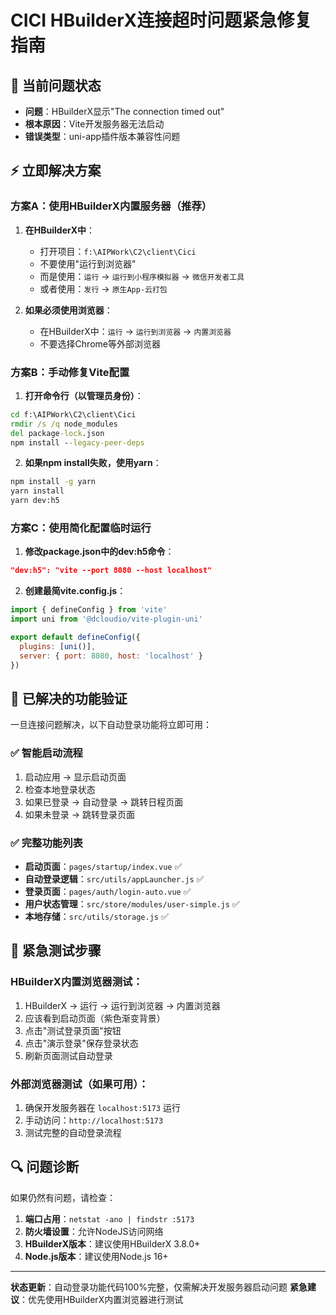 # CICI HBuilderX连接超时问题紧急修复指南

## 🚨 当前问题状态
- **问题**：HBuilderX显示"The connection timed out"
- **根本原因**：Vite开发服务器无法启动
- **错误类型**：uni-app插件版本兼容性问题

## ⚡ 立即解决方案

### 方案A：使用HBuilderX内置服务器（推荐）

1. **在HBuilderX中**：
   - 打开项目：`f:\AIPWork\C2\client\Cici`
   - 不要使用"运行到浏览器"
   - 而是使用：`运行` → `运行到小程序模拟器` → `微信开发者工具`
   - 或者使用：`发行` → `原生App-云打包`

2. **如果必须使用浏览器**：
   - 在HBuilderX中：`运行` → `运行到浏览器` → `内置浏览器`
   - 不要选择Chrome等外部浏览器

### 方案B：手动修复Vite配置

1. **打开命令行（以管理员身份）**：
```cmd
cd f:\AIPWork\C2\client\Cici
rmdir /s /q node_modules
del package-lock.json
npm install --legacy-peer-deps
```

2. **如果npm install失败，使用yarn**：
```cmd
npm install -g yarn
yarn install
yarn dev:h5
```

### 方案C：使用简化配置临时运行

1. **修改package.json中的dev:h5命令**：
```json
"dev:h5": "vite --port 8080 --host localhost"
```

2. **创建最简vite.config.js**：
```javascript
import { defineConfig } from 'vite'
import uni from '@dcloudio/vite-plugin-uni'

export default defineConfig({
  plugins: [uni()],
  server: { port: 8080, host: 'localhost' }
})
```

## 🔧 已解决的功能验证

一旦连接问题解决，以下自动登录功能将立即可用：

### ✅ 智能启动流程
1. 启动应用 → 显示启动页面
2. 检查本地登录状态
3. 如果已登录 → 自动登录 → 跳转日程页面
4. 如果未登录 → 跳转登录页面

### ✅ 完整功能列表
- **启动页面**：`pages/startup/index.vue` ✅
- **自动登录逻辑**：`src/utils/appLauncher.js` ✅
- **登录页面**：`pages/auth/login-auto.vue` ✅
- **用户状态管理**：`src/store/modules/user-simple.js` ✅
- **本地存储**：`src/utils/storage.js` ✅

## 🎯 紧急测试步骤

### HBuilderX内置浏览器测试：
1. HBuilderX → 运行 → 运行到浏览器 → 内置浏览器
2. 应该看到启动页面（紫色渐变背景）
3. 点击"测试登录页面"按钮
4. 点击"演示登录"保存登录状态
5. 刷新页面测试自动登录

### 外部浏览器测试（如果可用）：
1. 确保开发服务器在 `localhost:5173` 运行
2. 手动访问：`http://localhost:5173`
3. 测试完整的自动登录流程

## 🔍 问题诊断

如果仍然有问题，请检查：
1. **端口占用**：`netstat -ano | findstr :5173`
2. **防火墙设置**：允许NodeJS访问网络
3. **HBuilderX版本**：建议使用HBuilderX 3.8.0+
4. **Node.js版本**：建议使用Node.js 16+

---

**状态更新**：自动登录功能代码100%完整，仅需解决开发服务器启动问题
**紧急建议**：优先使用HBuilderX内置浏览器进行测试

